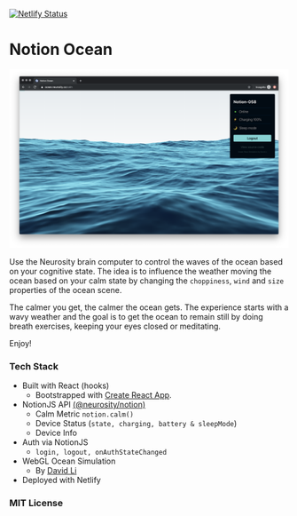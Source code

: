 [![Netlify Status](https://api.netlify.com/api/v1/badges/6a954b61-543b-43cd-9304-cec92a5c5b39/deploy-status)](https://ocean.neurosity.co)

# Notion Ocean

![Screenshot of Notion Ocean](public/notion-ocean.png)

Use the Neurosity brain computer to control the waves of the ocean based on your cognitive state. The idea is to influence the weather moving the ocean based on your calm state by changing the `choppiness`, `wind` and `size` properties of the ocean scene.

The calmer you get, the calmer the ocean gets. The experience starts with a wavy weather and the goal is to get the ocean to remain still by doing breath exercises, keeping your eyes closed or meditating.

Enjoy!

### Tech Stack

- Built with React (hooks)
  - Bootstrapped with [Create React App](https://github.com/facebook/create-react-app).
- NotionJS API [(@neurosity/notion)](https://github.com/neurosity/notion-js)
  - Calm Metric `notion.calm()`
  - Device Status (`state, charging, battery & sleepMode`)
  - Device Info
- Auth via NotionJS
  - `login, logout, onAuthStateChanged`
- WebGL Ocean Simulation
  - By [David Li](https://david.li/)
- Deployed with Netlify

### MIT License
